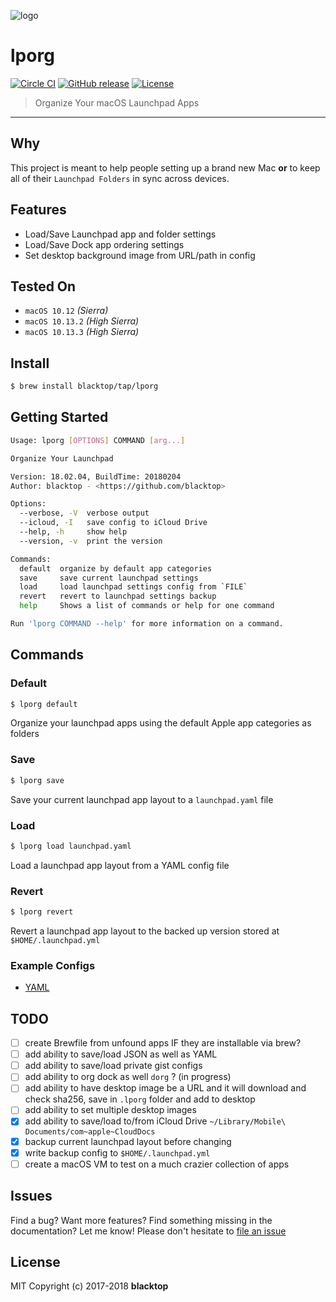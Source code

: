 ![logo](https://github.com/blacktop/lporg/raw/master/porg.jpeg)

# lporg

[![Circle CI](https://circleci.com/gh/blacktop/lporg.png?style=shield)](https://circleci.com/gh/blacktop/lporg) [![GitHub release](https://img.shields.io/github/release/blacktop/lporg.svg)](https://github.com/https://github.com/blacktop/lporg/releases/releases) [![License](http://img.shields.io/:license-mit-blue.svg)](http://doge.mit-license.org)

> Organize Your macOS Launchpad Apps

---

## Why

This project is meant to help people setting up a brand new Mac **or** to keep all of their `Launchpad Folders` in sync across devices.

## Features

* Load/Save Launchpad app and folder settings
* Load/Save Dock app ordering settings
* Set desktop background image from URL/path in config

## Tested On

* `macOS 10.12` _(Sierra)_
* `macOS 10.13.2` _(High Sierra)_
* `macOS 10.13.3` _(High Sierra)_

## Install

```sh
$ brew install blacktop/tap/lporg
```

## Getting Started

```sh
Usage: lporg [OPTIONS] COMMAND [arg...]

Organize Your Launchpad

Version: 18.02.04, BuildTime: 20180204
Author: blacktop - <https://github.com/blacktop>

Options:
  --verbose, -V  verbose output
  --icloud, -I   save config to iCloud Drive
  --help, -h     show help
  --version, -v  print the version

Commands:
  default  organize by default app categories
  save     save current launchpad settings
  load     load launchpad settings config from `FILE`
  revert   revert to launchpad settings backup
  help     Shows a list of commands or help for one command

Run 'lporg COMMAND --help' for more information on a command.
```

## Commands

### Default

```sh
$ lporg default
```

Organize your launchpad apps using the default Apple app categories as folders

### Save

```sh
$ lporg save
```

Save your current launchpad app layout to a `launchpad.yaml` file

### Load

```sh
$ lporg load launchpad.yaml
```

Load a launchpad app layout from a YAML config file

### Revert

```sh
$ lporg revert
```

Revert a launchpad app layout to the backed up version stored at `$HOME/.launchpad.yml`

### Example Configs

* [YAML](https://github.com/blacktop/lporg/blob/master/test/launchpad-test.yaml)

## TODO

* [ ] create Brewfile from unfound apps IF they are installable via brew?
* [ ] add ability to save/load JSON as well as YAML
* [ ] add ability to save/load private gist configs
* [ ] add ability to org dock as well `dorg` ? (in progress)
* [ ] add ability to have desktop image be a URL and it will download and check sha256, save in `.lporg` folder and add to desktop
* [ ] add ability to set multiple desktop images
* [x] add ability to save/load to/from iCloud Drive `~/Library/Mobile\ Documents/com~apple~CloudDocs`
* [x] backup current launchpad layout before changing
* [x] write backup config to `$HOME/.launchpad.yml`
* [ ] create a macOS VM to test on a much crazier collection of apps

## Issues

Find a bug? Want more features? Find something missing in the documentation? Let me know! Please don't hesitate to [file an issue](https://github.com/blacktop/lporg/issues/new)

## License

MIT Copyright (c) 2017-2018 **blacktop**
